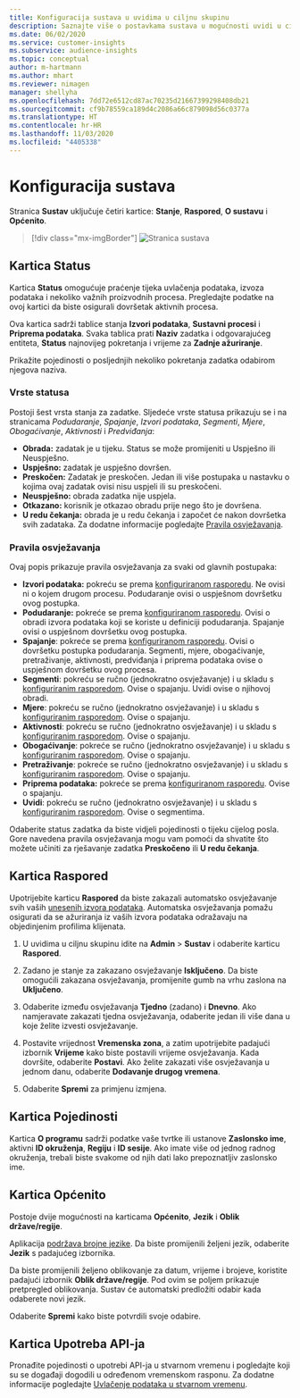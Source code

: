 ```yaml
---
title: Konfiguracija sustava u uvidima u ciljnu skupinu
description: Saznajte više o postavkama sustava u mogućnosti uvidi u ciljnu skupinu Dynamics 365 Customer Insights.
ms.date: 06/02/2020
ms.service: customer-insights
ms.subservice: audience-insights
ms.topic: conceptual
author: m-hartmann
ms.author: mhart
ms.reviewer: nimagen
manager: shellyha
ms.openlocfilehash: 7dd72e6512cd87ac70235d21667399298408db21
ms.sourcegitcommit: cf9b78559ca189d4c2086a66c879098d56c0377a
ms.translationtype: HT
ms.contentlocale: hr-HR
ms.lasthandoff: 11/03/2020
ms.locfileid: "4405338"
---
```

# <a name="system-configuration"></a>Konfiguracija sustava

Stranica **Sustav** uključuje četiri kartice: **Stanje**, **Raspored**, **O sustavu** i **Općenito**.

> [!div class="mx-imgBorder"]
> ![Stranica sustava](media/system-tabs.png "Stranica sustava")

## <a name="status-tab"></a>Kartica Status

Kartica **Status** omogućuje praćenje tijeka uvlačenja podataka, izvoza podataka i nekoliko važnih proizvodnih procesa. Pregledajte podatke na ovoj kartici da biste osigurali dovršetak aktivnih procesa.

Ova kartica sadrži tablice stanja **Izvori podataka**, **Sustavni procesi** i **Priprema podataka**. Svaka tablica prati **Naziv** zadatka i odgovarajućeg entiteta, **Status** najnovijeg pokretanja i vrijeme za **Zadnje ažuriranje**.

Prikažite pojedinosti o posljednjih nekoliko pokretanja zadatka odabirom njegova naziva.

### <a name="status-types"></a>Vrste statusa

Postoji šest vrsta stanja za zadatke. Sljedeće vrste statusa prikazuju se i na stranicama *Podudaranje*, *Spajanje*, *Izvori podataka*, *Segmenti*, *Mjere*, *Obogaćivanje*, *Aktivnosti* i *Predviđanja*:

- **Obrada:** zadatak je u tijeku. Status se može promijeniti u Uspješno ili Neuspješno.
- **Uspješno:** zadatak je uspješno dovršen.
- **Preskočen:** Zadatak je preskočen. Jedan ili više postupaka u nastavku o kojima ovaj zadatak ovisi nisu uspjeli ili su preskočeni.
- **Neuspješno:** obrada zadatka nije uspjela.
- **Otkazano:** korisnik je otkazao obradu prije nego što je dovršena.
- **U redu čekanja:** obrada je u redu čekanja i započet će nakon dovršetka svih zadataka. Za dodatne informacije pogledajte [Pravila osvježavanja](#refresh-policies).

### <a name="refresh-policies"></a>Pravila osvježavanja

Ovaj popis prikazuje pravila osvježavanja za svaki od glavnih postupaka:

- **Izvori podataka:** pokreću se prema [konfiguriranom rasporedu](#schedule-tab). Ne ovisi ni o kojem drugom procesu. Podudaranje ovisi o uspješnom dovršetku ovog postupka.
- **Podudaranje:** pokreće se prema [konfiguriranom rasporedu](#schedule-tab). Ovisi o obradi izvora podataka koji se koriste u definiciji podudaranja. Spajanje ovisi o uspješnom dovršetku ovog postupka.
- **Spajanje**: pokreće se prema [konfiguriranom rasporedu](#schedule-tab). Ovisi o dovršetku postupka podudaranja. Segmenti, mjere, obogaćivanje, pretraživanje, aktivnosti, predviđanja i priprema podataka ovise o uspješnom dovršetku ovog procesa.
- **Segmenti**: pokreću se ručno (jednokratno osvježavanje) i u skladu s [konfiguriranim rasporedom](#schedule-tab). Ovise o spajanju. Uvidi ovise o njihovoj obradi.
- **Mjere**: pokreću se ručno (jednokratno osvježavanje) i u skladu s [konfiguriranim rasporedom](#schedule-tab). Ovise o spajanju.
- **Aktivnosti**: pokreću se ručno (jednokratno osvježavanje) i u skladu s [konfiguriranim rasporedom](#schedule-tab). Ovise o spajanju.
- **Obogaćivanje**: pokreće se ručno (jednokratno osvježavanje) i u skladu s [konfiguriranim rasporedom](#schedule-tab). Ovise o spajanju.
- **Pretraživanje**: pokreće se ručno (jednokratno osvježavanje) i u skladu s [konfiguriranim rasporedom](#schedule-tab). Ovise o spajanju.
- **Priprema podataka:** pokreće se prema [konfiguriranom rasporedu](#schedule-tab). Ovise o spajanju.
- **Uvidi**: pokreću se ručno (jednokratno osvježavanje) i u skladu s [konfiguriranim rasporedom](#schedule-tab). Ovise o segmentima.

Odaberite status zadatka da biste vidjeli pojedinosti o tijeku cijelog posla. Gore navedena pravila osvježavanja mogu vam pomoći da shvatite što možete učiniti za rješavanje zadatka **Preskočeno** ili **U redu čekanja**.

## <a name="schedule-tab"></a>Kartica Raspored

Upotrijebite karticu **Raspored** da biste zakazali automatsko osvježavanje svih vaših [unesenih izvora podataka](data-sources.md). Automatska osvježavanja pomažu osigurati da se ažuriranja iz vaših izvora podataka odražavaju na objedinjenim profilima klijenata.

1. U uvidima u ciljnu skupinu idite na **Admin** > **Sustav** i odaberite karticu **Raspored**.

2. Zadano je stanje za zakazano osvježavanje **Isključeno**. Da biste omogućili zakazana osvježavanja, promijenite gumb na vrhu zaslona na **Uključeno**.

3. Odaberite između osvježavanja **Tjedno** (zadano) i **Dnevno**. Ako namjeravate zakazati tjedna osvježavanja, odaberite jedan ili više dana u koje želite izvesti osvježavanje.

4. Postavite vrijednost **Vremenska zona**, a zatim upotrijebite padajući izbornik **Vrijeme** kako biste postavili vrijeme osvježavanja. Kada dovršite, odaberite **Postavi**. Ako želite zakazati više osvježavanja u jednom danu, odaberite **Dodavanje drugog vremena**.

5. Odaberite **Spremi** za primjenu izmjena.

## <a name="about-tab"></a>Kartica Pojedinosti

Kartica **O programu** sadrži podatke vaše tvrtke ili ustanove **Zaslonsko ime**, aktivni **ID okruženja**, **Regiju** i **ID sesije**. Ako imate više od jednog radnog okruženja, trebali biste svakome od njih dati lako prepoznatljiv zaslonsko ime.

## <a name="general-tab"></a>Kartica Općenito

Postoje dvije mogućnosti na karticama **Općenito**, **Jezik** i **Oblik države/regije**.

Aplikacija [podržava brojne jezike](supported-languages.md). Da biste promijenili željeni jezik, odaberite **Jezik** s padajućeg izbornika.

Da biste promijenili željeno oblikovanje za datum, vrijeme i brojeve, koristite padajući izbornik **Oblik države/regije**. Pod ovim se poljem prikazuje pretpregled oblikovanja. Sustav će automatski predložiti odabir kada odaberete novi jezik.

Odaberite **Spremi** kako biste potvrdili svoje odabire.

## <a name="api-usage-tab"></a>Kartica Upotreba API-ja

Pronađite pojedinosti o upotrebi API-ja u stvarnom vremenu i pogledajte koji su se događaji dogodili u određenom vremenskom rasponu. Za dodatne informacije pogledajte [Uvlačenje podataka u stvarnom vremenu](real-time-data-ingestion.md).
